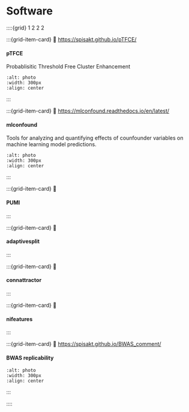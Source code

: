 # Software


::::{grid} 1 2 2 2

:::{grid-item-card}
:link: https://spisakt.github.io/pTFCE/
#### pTFCE
Probablisitic Threshold Free Cluster Enhancement
```{image} figures/sw-ptfce.*
:alt: photo
:width: 300px
:align: center
```
:::


:::{grid-item-card}
:link: https://mlconfound.readthedocs.io/en/latest/
#### mlconfound
Tools for analyzing and quantifying effects of counfounder variables on machine learning model predictions.
```{image} figures/sw-mlconfound.*
:alt: photo
:width: 300px
:align: center
```
:::

:::{grid-item-card}
:link: 
#### PUMI
:::

:::{grid-item-card}
:link: 
#### adaptivesplit
:::

:::{grid-item-card}
:link: 
#### connattractor
:::

:::{grid-item-card}
:link: 
#### nifeatures
:::

:::{grid-item-card}
:link: https://spisakt.github.io/BWAS_comment/
#### BWAS replicability
```{image} figures/sw-bwas.png
:alt: photo
:width: 300px
:align: center
```
:::


::::
